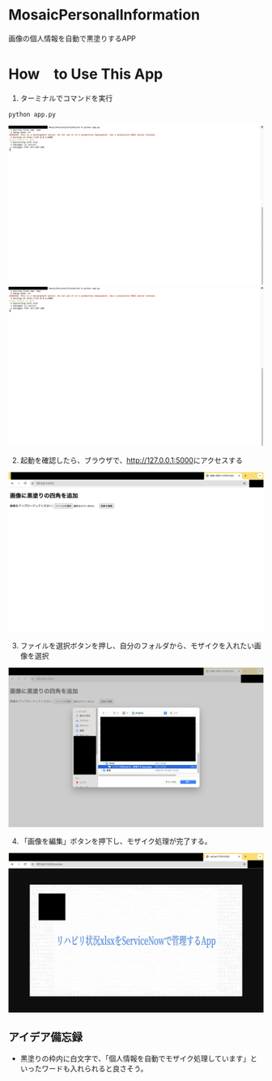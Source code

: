 # MosaicPersonalInformation
 画像の個人情報を自動で黒塗りするAPP

 # How　to Use This App
 1. ターミナルでコマンドを実行
 ```zsh
python app.py
 ```
 ![alt text](image.png)
 <img src="./readmeImage/image.png" alt="説明文" width="600">

 2. 起動を確認したら、ブラウザで、<http://127.0.0.1:5000>にアクセスする
<img src="./readmeImage/image-1.png" alt="説明文" width="600">

 3. ファイルを選択ボタンを押し、自分のフォルダから、モザイクを入れたい画像を選択
<img src="./readmeImage/image-2.png" alt="説明文" width="600">

 4. 「画像を編集」ボタンを押下し、モザイク処理が完了する。
<img src="./readmeImage/image-3.png" alt="説明文" width="600">


 ## アイデア備忘録
 - 黒塗りの枠内に白文字で、「個人情報を自動でモザイク処理しています」といったワードも入れられると良さそう。
